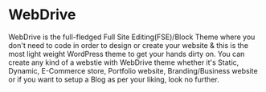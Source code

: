 # WebDrive
WebDrive is the full-fledged Full Site Editing(FSE)/Block Theme where you don't need to code in order to design or create your website &amp; this is the most light weight WordPress theme to get your hands dirty on. You can create any kind of a webstie with WebDrive theme whether it's Static, Dynamic, E-Commerce store, Portfolio website, Branding/Business website or if you want to setup a Blog as per your liking, look no further.

